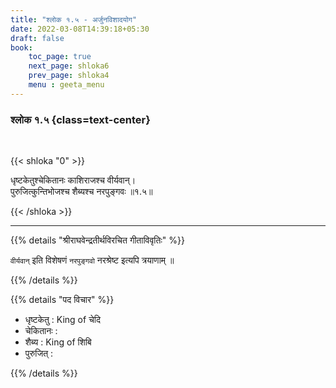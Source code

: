 ```yaml
---
title: "श्लोक १.५ - अर्जुनविशादयोग"
date: 2022-03-08T14:39:18+05:30
draft: false
book:
    toc_page: true
    next_page: shloka6
    prev_page: shloka4
    menu : geeta_menu
---
```



### श्लोक १.५ {class=text-center}

<br/>

{{< shloka  "0"  >}}

धृष्टकेतुश्चेकितानः काशिराजश्च वीर्यवान्।  
पुरुजित्कुन्तिभोजश्च शैब्यश्च नरपुङ्गवः ॥१.५॥

{{< /shloka >}}


---

{{% details "श्रीराघवेन्द्रतीर्थविरचित गीताविवृतिः" %}}

`वीर्यवान्` इति विशेषणं `नरपुङ्गवो` नरश्रेष्ट इत्यपि त्रयाणाम् ॥ 

{{% /details %}}

{{% details "पद विचार" %}}

- धृष्टकेतु : King of चेदि
- चेकितानः :
- शैब्य : King of शिबि
- पुरुजित् :

{{% /details %}}


